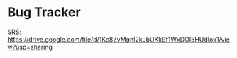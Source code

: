 # Bug Tracker
SRS: https://drive.google.com/file/d/1Kc8ZvMgnI2kJbUKk9f1WxDOI5HUdIox1/view?usp=sharing <br>

